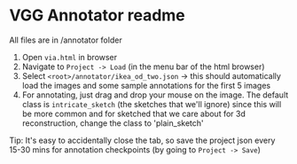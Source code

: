 # VGG Annotator readme

All files are in <root>/annotator folder
1. Open `via.html` in browser
2. Navigate to `Project -> Load` (in the menu bar of the html browser)
3. Select `<root>/annotator/ikea_od_two.json` -> this should automatically load the images and some sample annotations for the first 5 images
4. For annotating, just drag and drop your mouse on the image. The default class is `intricate_sketch` (the sketches that we'll ignore) since this will be more common and for sketched that we care about for 3d reconstruction, change the class to 'plain_sketch' 


Tip: It's easy to accidentally close the tab, so save the project json every 15-30 mins for annotation checkpoints (by going to `Project -> Save`)